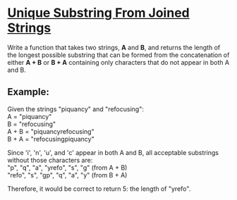 # [Unique Substring From Joined Strings](https://www.codewars.com/kata/unique-substring-from-joined-strings "https://www.codewars.com/kata/5778aa7c82d7d0b49c00001a")

Write a function that takes two strings, <b>A</b> and <b>B</b>, and returns the length of the longest possible substring that can be formed from the concatenation of either <b>A + B</b> or <b>B + A</b> containing only characters that do not appear in both A and B.


<h2>Example:</h2>

Given the strings "piquancy" and "refocusing":<br>
A = "piquancy"<br>
B = "refocusing"<br>
A + B = "piquancyrefocusing"<br>
B + A = "refocusingpiquancy"<br>


Since 'i', 'n', 'u', and 'c' appear in both A and B, all acceptable substrings without those characters are:<br>
"p", "q", "a", "yrefo", "s", "g" (from A + B)<br>
"refo", "s", "gp", "q", "a", "y" (from B + A)<br>

Therefore, it would be correct to return 5: the length of "yrefo".